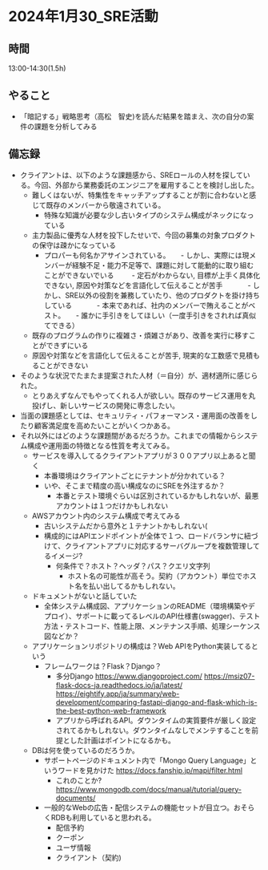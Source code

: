 # 2024年1月30_SRE活動

## 時間

13:00-14:30(1.5h)

## やること

- 「暗記する」戦略思考（高松　智史)を読んだ結果を踏まえ、次の自分の案件の課題を分析してみる

## 備忘録

- クライアントは、以下のような課題感から、SREロールの人材を探している。今回、外部から業務委託のエンジニアを雇用することを検討し出した。
  - 難しくはないが、特集性をキャッチアップすることが割に合わないと感じて既存のメンバーから敬遠されている。
    - 特殊な知識が必要な少し古いタイプのシステム構成がネックになっている
  - 主力製品に優秀な人材を投下したせいで、今回の募集の対象プロダクトの保守は疎かになっている
    - プロパーも何名かアサインされている。
    　  - しかし、実際には現メンバーが経験不足・能力不足等で、課題に対して能動的に取り組むことができないでいる
    　　    - 定石がわからない, 目標が上手く具体化できない, 原因や対策などを言語化して伝えることが苦手
　　　 - しかし、SRE以外の役割を兼務していたり、他のプロダクトを掛け持ちしている
　　　 - 本来であれば、社内のメンバーで賄えることがベスト。
　    - 誰かに手引きをしてほしい（一度手引きをされれば真似てできる）
   - 既存のプログラムの作りに複雑さ・煩雑さがあり、改善を実行に移すことができずにいる
    - 原因や対策などを言語化して伝えることが苦手, 現実的な工数感で見積もることができない
- そのような状況でたまたま提案された人材（＝自分）が、適材適所に感じられた。
   - とりあえずなんでもやってくれる人が欲しい。既存のサービス運用を丸投げし、新しいサービスの開発に専念したい。
- 当面の課題感としては、セキュリティ・パフォーマンス・運用面の改善をしたり顧客満足度を高めたいことがいくつかある。
- それ以外にはどのような課題間があるだろうか。これまでの情報からシステム構成や運用面の特徴となる性質を考えてみる。
  - サービスを導入してるクライアントアプリが３００アプリ以上あると聞く
    - 本番環境はクライアントごとにテナントが分かれている？
    - いや、そこまで精度の高い構成なのにSREを外注するか？
      - 本番とテスト環境ぐらいは区別されているかもしれないが、最悪アカウントは１つだけかもしれない
  - AWSアカウント内のシステム構成で考えてみる
    - 古いシステムだから意外と１テナントかもしれない(
    - 構成的にはAPIエンドポイントが全体で１つ、ロードバランサに紐づけて、クライアントアプリに対応するサーバグループを複数管理してるイメージ?
      - 何条件で？ホスト？ヘッダ？パス？クエリ文字列
        - ホスト名の可能性が高そう。契約（アカウント）単位でホスト名を払い出してるかもしれない。
  - ドキュメントがないと話していた
    - 全体システム構成図、アプリケーションのREADME（環境構築やデプロイ）、サポートに載ってるレベルのAPI仕様書(swagger)、テスト方法・テストコード、性能上限、メンテナンス手順、処理シーケンス図などか？
  - アプリケーションリポジトリの構成は？Web APIをPython実装してるという
    - フレームワークは？Flask？Django？
      - 多分Django https://www.djangoproject.com/ https://msiz07-flask-docs-ja.readthedocs.io/ja/latest/ https://eightify.app/ja/summary/web-development/comparing-fastapi-django-and-flask-which-is-the-best-python-web-framework
      - アプリから呼ばれるAPI。ダウンタイムの実質要件が厳しく設定されてるかもしれない。ダウンタイムなしでメンテすることを前提とした計画はポイントになるかも。
  - DBは何を使っているのだろうか。
    - サポートページのドキュメント内で「Mongo Query Language」というワードを見かけた https://docs.fanship.jp/mapi/filter.html
      - これのことか? https://www.mongodb.com/docs/manual/tutorial/query-documents/
    - 一般的なWebの広告・配信システムの機能セットが目立つ。おそらくRDBも利用していると思われる。
      - 配信予約
      - クーポン
      - ユーザ情報
      - クライアント（契約)
